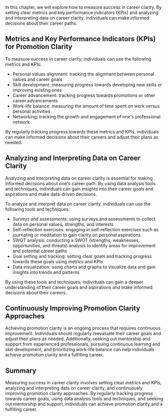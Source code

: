 
In this chapter, we will explore how to measure success in career clarity. By setting clear metrics and key performance indicators (KPIs) and analyzing and interpreting data on career clarity, individuals can make informed decisions about their career paths.

Metrics and Key Performance Indicators (KPIs) for Promotion Clarity
-------------------------------------------------------------------

To measure success in career clarity, individuals can use the following metrics and KPIs:

* Personal values alignment: tracking the alignment between personal values and career goals
* Skill development: measuring progress towards developing new skills or improving existing ones
* Career advancement: tracking progress towards promotions or other career advancements
* Work-life balance: measuring the amount of time spent on work versus personal activities
* Networking: tracking the growth and engagement of one's professional network

By regularly tracking progress towards these metrics and KPIs, individuals can make informed decisions about their careers and adjust their plans as needed.

Analyzing and Interpreting Data on Career Clarity
-------------------------------------------------

Analyzing and interpreting data on career clarity is essential for making informed decisions about one's career path. By using data analysis tools and techniques, individuals can gain insights into their career goals and aspirations and make data-driven decisions.

To analyze and interpret data on career clarity, individuals can use the following tools and techniques:

* Surveys and assessments: using surveys and assessments to collect data on personal values, strengths, and interests
* Self-reflection exercises: engaging in self-reflection exercises such as journaling or meditation to gain clarity on personal aspirations
* SWOT analysis: conducting a SWOT (strengths, weaknesses, opportunities, and threats) analysis to identify areas for improvement and potential career paths
* Goal setting and tracking: setting clear goals and tracking progress towards these goals using metrics and KPIs
* Data visualization: using charts and graphs to visualize data and gain insights into trends and patterns

By using these tools and techniques, individuals can gain a deeper understanding of their career goals and aspirations and make informed decisions about their careers.

Continuously Improving Promotion Clarity Approaches
---------------------------------------------------

Achieving promotion clarity is an ongoing process that requires continuous improvement. Individuals should regularly reevaluate their career goals and adjust their plans as needed. Additionally, seeking out mentorship and support from experienced professionals, pursuing continuous learning and skill development, and prioritizing work-life balance can help individuals achieve promotion clarity and a fulfilling career.

Summary
-------

Measuring success in career clarity involves setting clear metrics and KPIs, analyzing and interpreting data on career clarity, and continuously improving promotion clarity approaches. By regularly tracking progress towards career goals, using data analysis tools and techniques, and seeking out mentorship and support, individuals can achieve promotion clarity and a fulfilling career.
